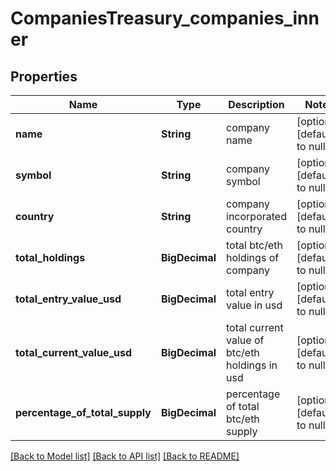 # CompaniesTreasury_companies_inner
## Properties

| Name | Type | Description | Notes |
|------------ | ------------- | ------------- | -------------|
| **name** | **String** | company name | [optional] [default to null] |
| **symbol** | **String** | company symbol | [optional] [default to null] |
| **country** | **String** | company incorporated country | [optional] [default to null] |
| **total\_holdings** | **BigDecimal** | total btc/eth holdings of company | [optional] [default to null] |
| **total\_entry\_value\_usd** | **BigDecimal** | total entry value in usd | [optional] [default to null] |
| **total\_current\_value\_usd** | **BigDecimal** | total current value of btc/eth holdings in usd | [optional] [default to null] |
| **percentage\_of\_total\_supply** | **BigDecimal** | percentage of total btc/eth supply | [optional] [default to null] |

[[Back to Model list]](../README.md#documentation-for-models) [[Back to API list]](../README.md#documentation-for-api-endpoints) [[Back to README]](../README.md)

